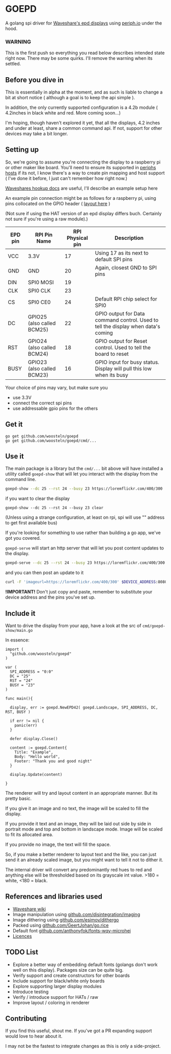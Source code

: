 GOEPD
=====

A golang spi driver for [Waveshare's epd displays](https://www.waveshare.com/product/displays/e-paper.htm)
using [periph.io](https://periph.io/) under the hood.

### WARNING

This is the first push so everything you read below describes intended state right now.
There may be some quirks. I'll remove the warning when its settled.

Before you dive in
------------------

This is essentially in alpha at the moment, and as such is liable to change a bit at short
notice ( although a goal is to keep the api simple ).

In addition, the only currently supported configuration is a 4.2b module ( 4.2inches in black white
and red. More coming soon...)

I'm hoping, though haven't explored it yet, that all the displays, 4.2 inches and under at least,
share a common command api. If not, support for other devices may take a bit longer.

Setting up
----------

So, we're going to assume you're connecting the display to a raspberry pi or other
maker like board. You'll need to ensure its supported in [periphs hosts](https://godoc.org/periph.io/x/periph/host)
if its not, I know there's a way to create pin mapping and host support
( I've done it before, I just can't remember how right now.)

[Waveshares hookup docs](https://www.waveshare.com/wiki/4.2inch_e-Paper_Module)
are useful, I'll describe an example setup here

An example pin connection might be as follows for a raspberry pi,
using pins collocated on the GPIO header ( [layout here](https://pinout.xyz/pinout/spi) )

(Not sure if using the HAT version of an epd display differs buch. Certainly not sure if you're
using a raw module).)

| EPD pin |        RPI Pin Name        | RPI Physical pin |                                    Description                                    |
| ------- | -------------------------- | ---------------- | --------------------------------------------------------------------------------- |
| VCC     | 3.3V                       | 17               | Using 17 as its next to default SPI pins                                          |
| GND     | GND                        | 20               | Again, closest GND to SPI pins                                                    |
| DIN     | SPI0 MOSI                  | 19               |                                                                                   |
| CLK     | SPI0 CLK                   | 23               |                                                                                   |
| CS      | SPI0 CE0                   | 24               | Default RPI chip select for SPI0                                                  |
| DC      | GPIO25 (also called BCM25) | 22               | GPIO output for Data command control. Used to tell the display when data's coming |
| RST     | GPIO24 (also called BCM24) | 18               | GPIO output for Reset control. Used to tell the board to reset                    |
| BUSY    | GPIO23 (also called BCM23) | 16               | GPIO input for busy status. Display will pull this low when its busy              |

Your choice of pins may vary, but make sure you

- use 3.3V
- connect the correct spi pins
- use addressable gpio pins for the others

Get it
------

```
go get github.com/woosteln/goepd
go get github.com/woosteln/goepd/cmd/...
```

Use it
------

The main package is a library but the `cmd/...` bit above will have installed
a utility called `goepd-show` that will let you interact with the display 
from the command line.

```bash
goepd-show --dc 25 --rst 24 --busy 23 https://loremflickr.com/400/300
```

if you want to clear the display

```
goepd-show --dc 25 --rst 24 --busy 23 clear
```

(Unless using a strange configuration, at least on rpi, spi will use "" address
to get first available bus)

If you're looking for something to use rather than building a go app, we've got
you covered.

`goepd-serve` will start an http server that will let you post content updates
to the display.

```bash
goepd-serve --dc 25 --rst 24 --busy 23 https://loremflickr.com/400/300
```

and you can then post an update to it

```bash
curl -F 'imageurl=https://loremflickr.com/400/300' $DEVICE_ADDRESS:8080/display/content
```

__!IMPORTANT!__ Don't just copy and paste, remember to substitute your device address
and the pins you've set up.

Include it
----------

Want to drive the display from your app, have a look at the src of `cmd/goepd-show/main.go`

In essence:

```
import (
  "github.com/woosteln/goepd"
)

var (
  SPI_ADDRESS = "0:0"
  DC = "25"
  RST = "24"
  BUSY = "23"
)

func main(){

  display, err := goepd.NewEPD42( goepd.Landscape, SPI_ADDRESS, DC, RST, BUSY )
  
  if err != nil {
    panic(err)
  }

  defer display.Close()

  content := goepd.Content{
    Title: "Example",
    Body: "Hello world",
    Footer: "Thank you and good night"
  }

  display.Update(content)

}
```

The renderer will try and layout content in an appropriate manner. But its pretty basic.

If you give it an image and no text, the image will be scaled to fill the display.

If you provide it text and an image, they will be laid out side by side in portrait mode
and top and bottom in landscape mode. Image will be scaled to fit its allocated area.

If you provide no image, the text will fill the space.

So, if you make a better renderer to layout text and the like, you can just send it an
already scaled image, but you might want to tell it not to dither it.

The internal driver will convert any predominantly red hues to red and anything else
will be thresholded based on its grayscale int value. >180 = white, <180 = black.

References and libraries used
-----------------------------

- [Waveshare wiki](https://www.waveshare.com/wiki/4.2inch_e-Paper_Module)
- Image manipulation using [github.com/disintegration/imaging](http://github.com/disintegration/imaging)
- Image dithering using [github.com/esimov/dithergo](https://github.com/esimov/dithergo)
- Packed using [github.com/GeertJohan/go.rice](https://github.com/GeertJohan/go.rice)
- Default font [github.com/anthonyfok/fonts-wqy-microhei](https://github.com/anthonyfok/fonts-wqy-microhei)
- [Licences](./licenses)

TODO List
---------

- Explore a better way of embedding default fonts (golangs don't work well on this display). Packages size can be quite big.
- Verify support and create constructors for other boards
- Include support for black/white only boards
- Explore supporting larger display modules
- Introduce testing
- Verify / introduce support for HATs / raw
- Improve layout / coloring in renderer

Contributing
------------

If you find this useful, shout me. If you've got a PR expanding support would love to hear about it.

I may not be the fastest to integrate changes as this is only a side-project.